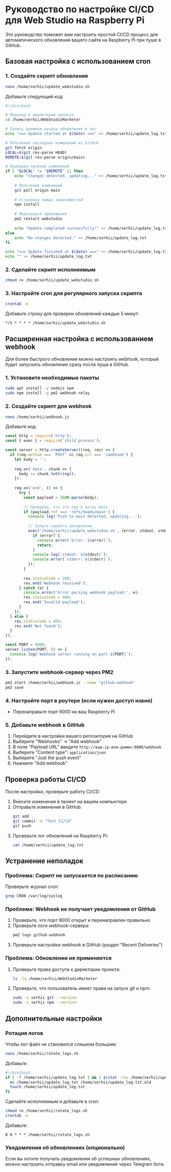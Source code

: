 # Руководство по настройке CI/CD для Web Studio на Raspberry Pi

Это руководство поможет вам настроить простой CI/CD процесс для автоматического обновления вашего сайта на Raspberry Pi при пуше в GitHub.

## Базовая настройка с использованием cron

### 1. Создайте скрипт обновления

```bash
nano /home/serhii/update_webstudio.sh
```

Добавьте следующий код:

```bash
#!/bin/bash

# Переход в директорию проекта
cd /home/serhii/WebStudioMarketer

# Запись времени начала обновления в лог
echo "=== Update started at $(date) ===" >> /home/serhii/update_log.txt

# Получение последних изменений из GitHub
git fetch origin
LOCAL=$(git rev-parse HEAD)
REMOTE=$(git rev-parse origin/main)

# Проверка наличия изменений
if [ "$LOCAL" != "$REMOTE" ]; then
    echo "Changes detected, updating..." >> /home/serhii/update_log.txt
    
    # Получение изменений
    git pull origin main
    
    # Установка новых зависимостей
    npm install
    
    # Перезапуск приложения
    pm2 restart webstudio
    
    echo "Update completed successfully!" >> /home/serhii/update_log.txt
else
    echo "No changes detected." >> /home/serhii/update_log.txt
fi

echo "=== Update finished at $(date) ===" >> /home/serhii/update_log.txt
echo "" >> /home/serhii/update_log.txt
```

### 2. Сделайте скрипт исполняемым

```bash
chmod +x /home/serhii/update_webstudio.sh
```

### 3. Настройте cron для регулярного запуска скрипта

```bash
crontab -e
```

Добавьте строку для проверки обновлений каждые 5 минут:

```
*/5 * * * * /home/serhii/update_webstudio.sh
```

## Расширенная настройка с использованием webhook

Для более быстрого обновления можно настроить webhook, который будет запускать обновление сразу после пуша в GitHub.

### 1. Установите необходимые пакеты

```bash
sudo apt install -y nodejs npm
sudo npm install -g pm2 webhook-relay
```

### 2. Создайте скрипт для webhook

```bash
nano /home/serhii/webhook.js
```

Добавьте код:

```javascript
const http = require('http');
const { exec } = require('child_process');

const server = http.createServer((req, res) => {
  if (req.method === 'POST' && req.url === '/webhook') {
    let body = '';
    
    req.on('data', chunk => {
      body += chunk.toString();
    });
    
    req.on('end', () => {
      try {
        const payload = JSON.parse(body);
        
        // Проверка, что это пуш в ветку main
        if (payload.ref === 'refs/heads/main') {
          console.log('Push to main detected, updating...');
          
          // Запуск скрипта обновления
          exec('/home/serhii/update_webstudio.sh', (error, stdout, stderr) => {
            if (error) {
              console.error(`Error: ${error}`);
              return;
            }
            console.log(`stdout: ${stdout}`);
            console.error(`stderr: ${stderr}`);
          });
        }
        
        res.statusCode = 200;
        res.end('Webhook received');
      } catch (e) {
        console.error('Error parsing webhook payload:', e);
        res.statusCode = 400;
        res.end('Invalid payload');
      }
    });
  } else {
    res.statusCode = 404;
    res.end('Not found');
  }
});

const PORT = 9000;
server.listen(PORT, () => {
  console.log(`Webhook server running on port ${PORT}`);
});
```

### 3. Запустите webhook-сервер через PM2

```bash
pm2 start /home/serhii/webhook.js --name "github-webhook"
pm2 save
```

### 4. Настройте порт в роутере (если нужен доступ извне)

- Перенаправьте порт 9000 на ваш Raspberry Pi

### 5. Добавьте webhook в GitHub

1. Перейдите в настройки вашего репозитория на GitHub
2. Выберите "Webhooks" -> "Add webhook"
3. В поле "Payload URL" введите `http://ваш-ip-или-домен:9000/webhook`
4. Выберите "Content type": `application/json`
5. Выберите "Just the push event"
6. Нажмите "Add webhook"

## Проверка работы CI/CD

После настройки, проверьте работу CI/CD:

1. Внесите изменения в проект на вашем компьютере
2. Отправьте изменения в GitHub:
   ```bash
   git add .
   git commit -m "Test CI/CD"
   git push
   ```
3. Проверьте лог обновлений на Raspberry Pi:
   ```bash
   cat /home/serhii/update_log.txt
   ```

## Устранение неполадок

### Проблема: Скрипт не запускается по расписанию

Проверьте журнал cron:
```bash
grep CRON /var/log/syslog
```

### Проблема: Webhook не получает уведомления от GitHub

1. Проверьте, что порт 9000 открыт и перенаправлен правильно
2. Проверьте логи webhook-сервера:
   ```bash
   pm2 logs github-webhook
   ```
3. Проверьте настройки webhook в GitHub (раздел "Recent Deliveries")

### Проблема: Обновление не применяется

1. Проверьте права доступа к директории проекта:
   ```bash
   ls -la /home/serhii/WebStudioMarketer
   ```
2. Проверьте, что пользователь имеет права на запуск git и npm:
   ```bash
   sudo -u serhii git --version
   sudo -u serhii npm --version
   ```

## Дополнительные настройки

### Ротация логов

Чтобы лог-файл не становился слишком большим:

```bash
nano /home/serhii/rotate_logs.sh
```

Добавьте:
```bash
#!/bin/bash
if [ -f /home/serhii/update_log.txt ] && [ $(stat -c%s /home/serhii/update_log.txt) -gt 1048576 ]; then
  mv /home/serhii/update_log.txt /home/serhii/update_log.txt.old
  touch /home/serhii/update_log.txt
fi
```

Сделайте исполняемым и добавьте в cron:
```bash
chmod +x /home/serhii/rotate_logs.sh
crontab -e
```

Добавьте:
```
0 0 * * * /home/serhii/rotate_logs.sh
```

### Уведомления об обновлениях (опционально)

Если вы хотите получать уведомления об успешных обновлениях, можно настроить отправку email или уведомлений через Telegram бота.
